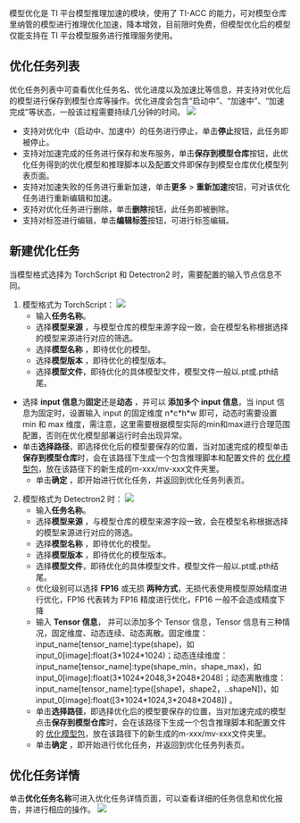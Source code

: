 模型优化是 TI 平台模型推理加速的模块，使用了 TI-ACC 的能力，可对模型仓库里纳管的模型进行推理优化加速，降本增效，目前限时免费，但模型优化后的模型仅能支持在 TI 平台模型服务进行推理服务使用。

## 优化任务列表
优化任务列表中可查看优化任务名、优化进度以及加速比等信息，并支持对优化后的模型进行保存到模型仓库等操作。优化进度会包含“启动中”、“加速中”、“加速完成”等状态，一般该过程需要持续几分钟的时间。
![](https://qcloudimg.tencent-cloud.cn/raw/4bd5c881feabe498ba695b2022b51b59.png)

-	支持对优化中（启动中、加速中）的任务进行停止，单击**停止**按钮，此任务即被停止。
-	支持对加速完成的任务进行保存和发布服务，单击**保存到模型仓库**按钮，此优化任务得到的优化模型和推理脚本以及配置文件即保存到模型仓库优化模型列表页面。
-	支持对加速失败的任务进行重新加速，单击**更多** > **重新加速**按钮，可对该优化任务进行重新编辑和加速。
-	支持对优化任务进行删除，单击**删除**按钮，此任务即被删除。
-	支持对标签进行编辑，单击**编辑标签**按钮，可进行标签编辑。

## 新建优化任务
当模型格式选择为 TorchScript 和 Detectron2 时，需要配置的输入节点信息不同。
1.	模型格式为 TorchScript：
![](https://qcloudimg.tencent-cloud.cn/raw/7ff3b61492572f3853c01f57b7e80f7d.png)
	-	输入**任务名称**。
	-	选择**模型来源** ，与模型仓库的模型来源字段一致，会在模型名称根据选择的模型来源进行对应的筛选。
	-	选择**模型名称** ，即待优化的模型。
	-	选择**模型版本** ，即待优化的模型版本。
	-	选择**模型文件**，即待优化的具体模型文件，模型文件一般以.pt或.pth结尾。
  -	选择  **input 信息**为**固定**还是**动态** ，并可以 **添加多个 input 信息**，当 input 信息为固定时，设置输入 input 的固定维度 n\*c\*h\*w 即可，动态时需要设置 min 和 max 维度，需注意，这里需要根据模型实际的min和max进行合理范围配置，否则在优化模型部署运行时会出现异常。
  -	单击**选择路径**，即选择优化后的模型要保存的位置，当对加速完成的模型单击**保存到模型仓库**时，会在该路径下生成一个包含推理脚本和配置文件的 [优化模型包](https://cloud.tencent.com/document/product/851/74145)，放在该路径下的新生成的m-xxx/mv-xxx文件夹里。
	-	单击**确定** ，即开始进行优化任务，并返回到优化任务列表页。
2.	模型格式为 Detectron2 时：
![](https://qcloudimg.tencent-cloud.cn/raw/8963ef4550ca79a07dca9ccf1b91d80a.png)
	-	输入**任务名称**。
	-	选择**模型来源** ，与模型仓库的模型来源字段一致，会在模型名称根据选择的模型来源进行对应的筛选。
	-	选择**模型名称** ，即待优化的模型。
	-	选择**模型版本** ，即待优化的模型版本。
	-	选择**模型文件**，即待优化的具体模型文件，模型文件一般以.pt或.pth结尾。
	-	优化级别可以选择 **FP16** 或无损 **两种方式**，无损代表使用模型原始精度进行优化，FP16 代表转为 FP16 精度进行优化，FP16 一般不会造成精度下降
	-	输入 **Tensor 信息**， 并可以添加多个 Tensor 信息，Tensor 信息有三种情况，固定维度、动态连续、动态离散。固定维度：input_name[tensor_name]:type(shape)，如input_0[image]:float(3\*1024\*1024)；动态连续维度：input_name[tensor_name]:type(shape_min，shape_max)，如input_0[image]:float(3\*1024\*2048,3\*2048\*2048)；动态离散维度：input_name[tensor_name]:type([shape1，shape2，..shapeN])，如input_0[image]:float([3\*1024\*1024,3\*2048\*2048]) 。
	-	单击**选择路径**，即选择优化后的模型要保存的位置，当对加速完成的模型点击**保存到模型仓库**时，会在该路径下生成一个包含推理脚本和配置文件的 [优化模型包](https://cloud.tencent.com/document/product/851/74145)，放在该路径下的新生成的m-xxx/mv-xxx文件夹里。
	-	单击**确定** ，即开始进行优化任务，并返回到优化任务列表页。

## 优化任务详情

单击**优化任务名称**可进入优化任务详情页面，可以查看详细的任务信息和优化报告，并进行相应的操作。
![](https://qcloudimg.tencent-cloud.cn/raw/f7739131326f1b482c8d99c5f7330383.png)
